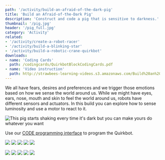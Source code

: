 ```yaml
---
path: '/activity/build-an-afraid-of-the-dark-pig'
title: 'Build an Afraid-of-the-Dark Pig'
description: 'Construct and code a pig that is sensitive to darkness.'
thumbnail: '/pig.jpg'
header: '/pig_full.jpg'
category: 'Activity'
related:
- '/activity/create-a-robot-racer'
- '/activity/build-a-blinking-star'
- '/activity/build-a-robotic-crane-quirkbot'
downloads:
- name: 'Coding Cards'
  path: /codingcards/QuirkbotBlockCodingCards.pdf
- name: 'Video instruction'
  path: http://strawbees-learning-videos.s3.amazonaws.com/Build%20an%20Afraid%20of%20the%20Dark%20Pig.mp4
---
```


<section component="youtube" url="https://youtu.be/o-oHIgKxDOo"></section>

We all have fears, desires and preferences and we trigger those emotions based on how we sense the world around us. While we might have eyes, ears, nose, mouth and skin to feel the world around us, robots have different sensors and actuators. In this build you can explore how to sense luminosity and use a motor to react to it.

![This pig starts shaking every time it's dark but you can make yours do whatever you want](/afraidofthedarkpig.gif)

Use our [CODE programming interface](https://code.strawbees.com/) to program the Quirkbot.

<section component="gallery">

![](/onboarding/howtoconnectmotorbackpack.jpg)
![](/onboarding/howtoconnectservomotor.jpg)
![](/onboarding/howtoattachmountandhorn.jpg)
![](/onboarding/howtoconnect.jpg)
![](/onboarding/howtoinstallfactoryprogram.jpg)

</section>

<section component="gallery">

![](/onboarding/whatarecodingcards.jpg)
![](/codingcards/shake.jpg)
![](/codingcards/backandforth.jpg)
![](/codingcards/sweep.jpg)
![](/codingcards/shakeinthedark.jpg)

</section>

